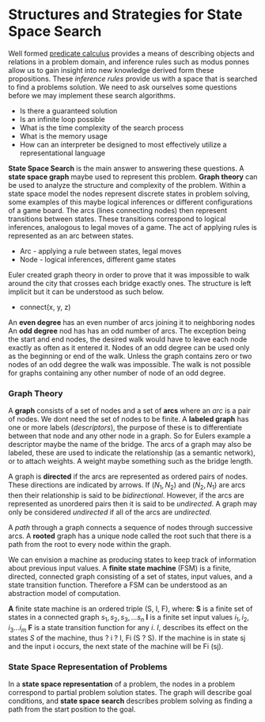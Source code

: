 # Structures and Strategies for State Space Search

Well formed [predicate calculus](Ch2.md) provides a means of describing objects and relations in a problem domain, and inference rules such as modus ponnes allow us to gain insight into new knowledge derived form these propositions. These *inference rules* provide us with a space that is searched to find a problems solution. We need to ask ourselves some questions before we may implement these search algorithms. 

- Is there a guaranteed solution
- Is an infinite loop possible
- What is the time complexity of the search process
- What is the memory usage
- How can an interpreter be designed to most effectively utilize a representational language

**State Space Search** is the main answer to answering these questions. A **state space graph** maybe used to represent this problem. **Graph theory** can be used to analyze the structure and complexity of the problem. Within a state space model the nodes represent discrete states in problem solving, some examples of this maybe logical inferences or different configurations of a game board. The arcs (lines connecting nodes) then represent transitions between states. These transitions correspond to logical inferences, analogous to legal moves of a game. The act of applying rules is represented as an arc between states. 

- Arc - applying a rule between states, legal moves
- Node - logical inferences, different game states

Euler created graph theory in order to prove that it was impossible to walk around the city that crosses each bridge exactly ones. The structure is left implicit but it can be understood as such below. 

- connect(x, y, z)

An **even degree** has an even number of arcs joining it to neighboring nodes
An **odd degree** nod has has an odd number of arcs. The exception being the start and end nodes, the desired walk would have to leave each node exactly as often as it entered it. Nodes of an odd degree can be used only as the beginning or end of the walk. Unless the graph contains zero or two nodes of an odd degree the walk was impossible. The walk is not possible for graphs containing any other number of node of an odd degree. 

### Graph Theory

A **graph** consists of a set of nodes and a set of **arcs** where an *arc* is a pair of nodes. We dont need the set of nodes to be finite. A **labeled graph** has one or more labels (*descriptors*), the purpose of these is to differentiate between that node and any other node in a graph. So for Eulers example a descriptor maybe the name of the bridge. The arcs of a graph may also be labeled, these are used to indicate the relationship (as a semantic network), or to attach weights. A weight maybe something such as the bridge length. 

A graph is **directed** if the arcs are represented as ordered pairs of nodes. These directions are indicated by arrows. If $(N_1, N_2)$ and $(N_2, N_1)$ are arcs then their relationship is said to be *bidirectional*. However, if the arcs are represented as unordered pairs then it is said to be *undirected*. A graph may only be considered *undirected* if all of the arcs are *undirected*. 

A *path* through a graph connects a sequence of nodes through successive arcs. A **rooted** graph has a unique node called the root such that there is a path from the root to every node within the graph. 

We can envision a machine as producing states to keep track of information about previous input values. A **finite state machine** (FSM) is a finite, directed, connected graph consisting of a set of states, input values, and a state transition function. Therefore a FSM can be understood as an abstraction model of computation. 

**A** finite state machine is an ordered triple (S, I, F), where:
**S** is a finite set of states in a connected graph $s_1, s_2, s_3, ... s_n$
**I** is a finite set input values $i_1, i_2, i_3 ... i_m$
**F** is a state transition function for any $i$. $I$, describes its effect on the states $S$ of the machine, thus ? i ? I, Fi (S ? S). If the machine is in state sj and the input i occurs, the next state of the machine will be Fi (sj).

### State Space Representation of Problems
In a **state space representation** of a problem, the nodes in a problem correspond to partial problem solution states. The graph will describe goal conditions, and **state space search** describes problem solving as finding a path from the start position to the goal.  
